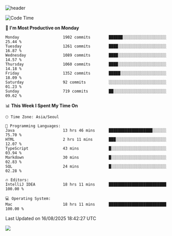 ![header](https://capsule-render.vercel.app/api?type=Egg&color=timeAuto&height=300&section=header&text=PoPo&fontSize=90&animation=fadeIn)

  <!--START_SECTION:waka-->
![Code Time](http://img.shields.io/badge/Code%20Time-2%2C906%20hrs%2014%20mins-blue)

📅 **I'm Most Productive on Monday** 

```text
Monday                   1902 commits        ██████░░░░░░░░░░░░░░░░░░░   25.44 % 
Tuesday                  1261 commits        ████░░░░░░░░░░░░░░░░░░░░░   16.87 % 
Wednesday                1089 commits        ████░░░░░░░░░░░░░░░░░░░░░   14.57 % 
Thursday                 1060 commits        ████░░░░░░░░░░░░░░░░░░░░░   14.18 % 
Friday                   1352 commits        █████░░░░░░░░░░░░░░░░░░░░   18.09 % 
Saturday                 92 commits          ░░░░░░░░░░░░░░░░░░░░░░░░░   01.23 % 
Sunday                   719 commits         ██░░░░░░░░░░░░░░░░░░░░░░░   09.62 % 
```


📊 **This Week I Spent My Time On** 

```text
🕑︎ Time Zone: Asia/Seoul

💬 Programming Languages: 
Java                     13 hrs 46 mins      ███████████████████░░░░░░   75.70 % 
HTML                     2 hrs 11 mins       ███░░░░░░░░░░░░░░░░░░░░░░   12.07 % 
TypeScript               43 mins             █░░░░░░░░░░░░░░░░░░░░░░░░   03.94 % 
Markdown                 30 mins             █░░░░░░░░░░░░░░░░░░░░░░░░   02.83 % 
SQL                      24 mins             █░░░░░░░░░░░░░░░░░░░░░░░░   02.28 % 

🔥 Editors: 
IntelliJ IDEA            18 hrs 11 mins      █████████████████████████   100.00 % 

💻 Operating System: 
Mac                      18 hrs 11 mins      █████████████████████████   100.00 % 
```


 Last Updated on 16/08/2025 18:42:27 UTC
<!--END_SECTION:waka-->



<img src="https://capsule-render.vercel.app/api?type=Egg&color=timeAuto&height=300&section=footer&text=PoPo&fontSize=90&animation=fadeIn&reversal=true" />
